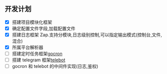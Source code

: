 ## 开发计划

-   [x] 搭建项目模块化框架
-   [x] 确定配置文件字段,加载配置文件
-   [x] 搭建日志框架 Zap.支持分模块,日志级别控制,可以指定输出模式(控制台,文件,混合)
-   [x] 所属平台解析器
-   [ ] 搭建定时任务框架[gocron](github.com/go-co-op/gocron)
-   [ ] 搭建 telegram 框架[telebot](<[telebot](https://github.com/tucnak/telebot)>)
-   [ ] gocron 和 telebot 的中间件实现(日志,鉴权)
